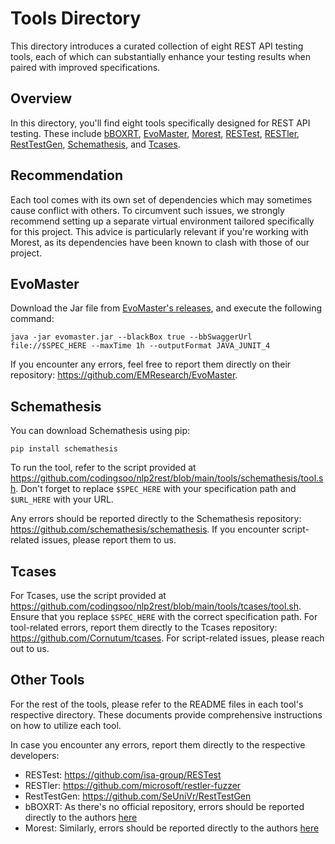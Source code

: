 # Tools Directory

This directory introduces a curated collection of eight REST API testing tools, each of which can substantially enhance your testing results when paired with improved specifications.

## Overview

In this directory, you'll find eight tools specifically designed for REST API testing. These include [bBOXRT](https://eden.dei.uc.pt/~cnl/papers/2020-access.zip), [EvoMaster](https://github.com/EMResearch/EvoMaster), [Morest](https://github.com/codingsoo/REST_Go/tree/master/tool/morest), [RESTest](https://github.com/isa-group/RESTest), [RESTler](https://github.com/microsoft/restler-fuzzer), [RestTestGen](https://github.com/SeUniVr/RestTestGen), [Schemathesis](https://github.com/schemathesis/schemathesis), and [Tcases](https://github.com/Cornutum/tcases).

## Recommendation

Each tool comes with its own set of dependencies which may sometimes cause conflict with others. To circumvent such issues, we strongly recommend setting up a separate virtual environment tailored specifically for this project. This advice is particularly relevant if you're working with Morest, as its dependencies have been known to clash with those of our project.

## EvoMaster

Download the Jar file from [EvoMaster's releases](https://github.com/EMResearch/EvoMaster/releases), and execute the following command:

```
java -jar evomaster.jar --blackBox true --bbSwaggerUrl file://$SPEC_HERE --maxTime 1h --outputFormat JAVA_JUNIT_4
```


If you encounter any errors, feel free to report them directly on their repository: https://github.com/EMResearch/EvoMaster.

## Schemathesis

You can download Schemathesis using pip:

```
pip install schemathesis
```

To run the tool, refer to the script provided at https://github.com/codingsoo/nlp2rest/blob/main/tools/schemathesis/tool.sh. Don't forget to replace `$SPEC_HERE` with your specification path and `$URL_HERE` with your URL.

Any errors should be reported directly to the Schemathesis repository: https://github.com/schemathesis/schemathesis. If you encounter script-related issues, please report them to us.

## Tcases

For Tcases, use the script provided at https://github.com/codingsoo/nlp2rest/blob/main/tools/tcases/tool.sh. Ensure that you replace `$SPEC_HERE` with the correct specification path. For tool-related errors, report them directly to the Tcases repository: https://github.com/Cornutum/tcases. For script-related issues, please reach out to us.

## Other Tools

For the rest of the tools, please refer to the README files in each tool's respective directory. These documents provide comprehensive instructions on how to utilize each tool.

In case you encounter any errors, report them directly to the respective developers:

- RESTest: https://github.com/isa-group/RESTest
- RESTler: https://github.com/microsoft/restler-fuzzer
- RestTestGen: https://github.com/SeUniVr/RestTestGen
- bBOXRT: As there's no official repository, errors should be reported directly to the authors [here](https://ieeexplore.ieee.org/document/9344640)
- Morest: Similarly, errors should be reported directly to the authors [here](https://dl.acm.org/doi/10.1145/3510003.3510133)
